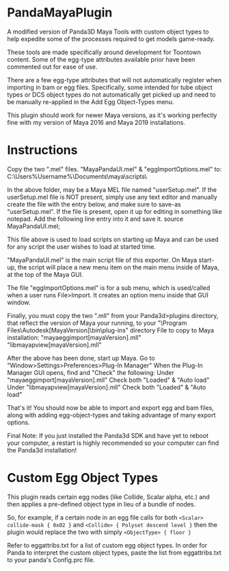 # PandaMayaPlugin

A modified version of Panda3D Maya Tools with custom object types to help expedite some of the processes required to get models game-ready.

These tools are made specifically around development for Toontown content. Some of the egg-type attributes available prior have been commented out for ease of use.

There are a few egg-type attributes that will not automatically register when importing in bam or egg files. Specifically, some intended for tube object types or DCS object types do not automatically get picked up and need to be manually re-applied in the Add Egg Object-Types menu.

This plugin should work for newer Maya versions, as it's working perfectly fine with my version of Maya 2016 and Maya 2019 installations.

# Instructions

Copy the two ".mel" files. "MayaPandaUI.mel" & "eggImportOptions.mel" to:
C:\Users\%Username%\Documents\maya\scripts\

In the above folder, may be a Maya MEL file named "userSetup.mel".
If the userSetup.mel file is NOT present, simply use any text
editor and manually create the file with the entry below,
and make sure to save-as "userSetup.mel".
If the file is present, open it up for editing in something like notepad.
Add the following line entry into it and save it.
source MayaPandaUI.mel;

This file above is used to load scripts on starting up Maya
and can be used for any script the user wishes to load at started time.

"MayaPandaUI.mel" is the main script file of this exporter.
On Maya start-up, the script will place a new menu item on the main menu
inside of Maya, at the top of the Maya GUI.

The file "eggImportOptions.mel" is for a sub menu,
which is used/called when a user runs File>Import.
It creates an option menu inside that GUI window.

Finally, you must copy the two ".mll" from your Panda3d>plugins directory,
that reflect the version of Maya your running, to your
"\Program Files\Autodesk\[MayaVersion]\bin\plug-ins" directory
File to copy to Maya installation:
"mayaeggimport[mayaVersion].mll"
"libmayapview[mayaVersion].mll"

After the above has been done, start up Maya.
Go to "Window>Settings>Preferences>Plug-In Manager"
When the Plug-In Manager GUI opens, find and "Check" the following:
Under "mayaeggimport[mayaVersion].mll"    Check both "Loaded" & "Auto load"
Under "libmayapview[mayaVersion].mll"    Check both "Loaded" & "Auto load"

That's it!  You should now be able to import and export egg and bam files,
along with adding egg-object-types and taking advantage of many export options.

Final Note:
If you just installed the Panda3d SDK and have yet to reboot your computer,
a restart is highly recommended so your computer can find the Panda3d installation!

# Custom Egg Object Types

This plugin reads certain egg nodes (like Collide, Scalar alpha, etc.) and then applies a pre-defined object type in lieu of a bundle of nodes.

So, for example, if a certain node in an egg file calls for both
``<Scalar> collide-mask { 0x02 }`` and ``<Collide> { Polyset descend level }``
then the plugin would replace the two with simply ``<ObjectType> { floor }``

Refer to eggattribs.txt for a list of custom egg object types. In order for Panda to interpret the custom object types, paste the list from eggattribs.txt to your panda's Config.prc file.
